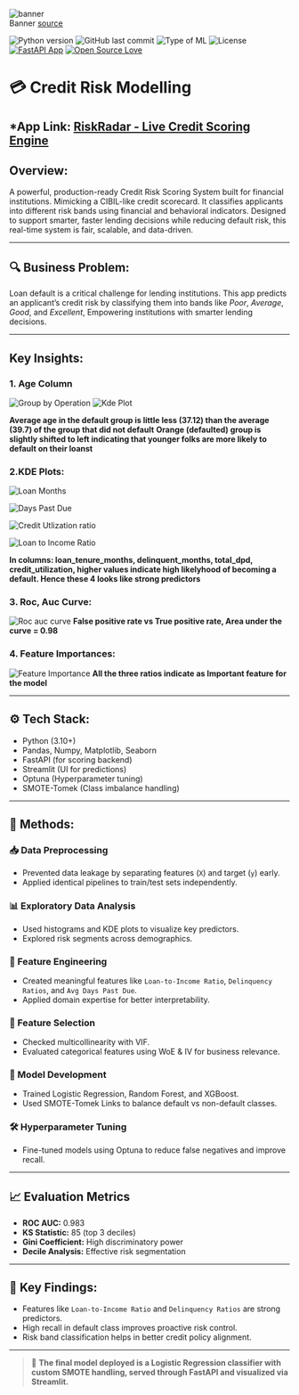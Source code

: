 ![banner](assets/credit1.png)  
Banner [source](https://banner.godori.dev/)

![Python version](https://img.shields.io/badge/Python%20version-3.10%2B-lightgrey)
![GitHub last commit](https://img.shields.io/github/last-commit/adin11/ML-Project-Credit-Risk-Modelling)
![Type of ML](https://img.shields.io/badge/Type%20of%20ML-Classification-blue)
![License](https://img.shields.io/badge/License-MIT-green)
[![FastAPI App](https://img.shields.io/badge/Deployed%20with-FastAPI-red)]()
[![Open Source Love](https://badges.frapsoft.com/os/v1/open-source.svg?v=103)](https://github.com/ellerbrock/open-source-badges/)

# 💳 Credit Risk Modelling

***App Link:** [RiskRadar - Live Credit Scoring Engine](https://your-streamlit-app-link)
---

## Overview:
A powerful, production-ready Credit Risk Scoring System built for financial institutions. Mimicking a CIBIL-like credit scorecard. It classifies applicants into different risk bands using financial and behavioral indicators. Designed to support smarter, faster lending decisions while reducing default risk, this real-time system is fair, scalable, and data-driven.

---

## 🔍 Business Problem:
Loan default is a critical challenge for lending institutions. This app predicts an applicant’s credit risk by classifying them into bands like *Poor*, *Average*, *Good*, and *Excellent*, Empowering institutions with smarter lending decisions.

---

## Key Insights:

### 1. Age Column
![Group by Operation](assets/age.png)
![Kde Plot](assets/hue.png)

**Average age in the default group is little less (37.12) than the average (39.7) of the group that did not default**
**Orange (defaulted) group is slightly shifted to left indicating that younger folks are more likely to default on their loanst**


### 2.KDE Plots:
![Loan Months](assets/loan_months.png)

![Days Past Due](assets/dpd.png)

![Credit Utlization ratio](assets/ratio.png)

![Loan to Income Ratio](assets/LTI.png)

**In columns: loan_tenure_months, delinquent_months, total_dpd, credit_utilization, higher values indicate high likelyhood of becoming a default. Hence these 4 looks like strong predictors**

### 3. Roc, Auc Curve:
![Roc auc curve](assets/roc.png)
**False positive rate vs True positive rate, Area under the curve = 0.98**

### 4. Feature Importances:
![Feature Importance](assets/fc.png)
**All the three ratios indicate as Important feature for the model**

--- 


## ⚙️ Tech Stack:
- Python (3.10+)
- Pandas, Numpy, Matplotlib, Seaborn
- FastAPI (for scoring backend)
- Streamlit (UI for predictions)
- Optuna (Hyperparameter tuning)
- SMOTE-Tomek (Class imbalance handling)

---

## 🧪 Methods:

### 📥 Data Preprocessing
- Prevented data leakage by separating features (`X`) and target (`y`) early.
- Applied identical pipelines to train/test sets independently.

### 📊 Exploratory Data Analysis
- Used histograms and KDE plots to visualize key predictors.
- Explored risk segments across demographics.

### 🧠 Feature Engineering
- Created meaningful features like `Loan-to-Income Ratio`, `Delinquency Ratios`, and `Avg Days Past Due`.
- Applied domain expertise for better interpretability.

### 🧮 Feature Selection
- Checked multicollinearity with VIF.
- Evaluated categorical features using WoE & IV for business relevance.

### 🤖 Model Development
- Trained Logistic Regression, Random Forest, and XGBoost.
- Used SMOTE-Tomek Links to balance default vs non-default classes.

### 🛠️ Hyperparameter Tuning
- Fine-tuned models using Optuna to reduce false negatives and improve recall.

---

## 📈 Evaluation Metrics
- **ROC AUC:** 0.983  
- **KS Statistic:** 85 (top 3 deciles)  
- **Gini Coefficient:** High discriminatory power  
- **Decile Analysis:** Effective risk segmentation

---

## 📌 Key Findings:
- Features like `Loan-to-Income Ratio` and `Delinquency Ratios` are strong predictors.
- High recall in default class improves proactive risk control.
- Risk band classification helps in better credit policy alignment.

---

> 🚀 **The final model deployed is a Logistic Regression classifier with custom SMOTE handling, served through FastAPI and visualized via Streamlit.**
